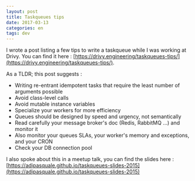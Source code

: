 ```yaml
---
layout: post
title: Taskqueues tips
date: 2017-03-13
categories: en
tags: dev
---
```


I wrote a post listing a few tips to write a taskqueue while I was working at Drivy. You can find it here : [https://drivy.engineering/taskqueues-tips/](https://drivy.engineering/taskqueues-tips/).

As a TLDR; this post suggests :

- Writing re-entrant idempotent tasks that require the least number of arguments possible
- Avoid class-level calls
- Avoid mutable instance variables
- Specialize your workers for more efficiency
- Queues should be designed by speed and urgency, not semantically
- Read carefully your message broker's doc (Redis, RabbitMQ ...) and monitor it
- Also monitor your queues SLAs, your worker's memory and exceptions, and your CRON
- Check your DB connection pool

I also spoke about this in a meetup talk, you can find the slides here : [https://adipasquale.github.io/taskqueues-slides-2015](https://adipasquale.github.io/taskqueues-slides-2015)
